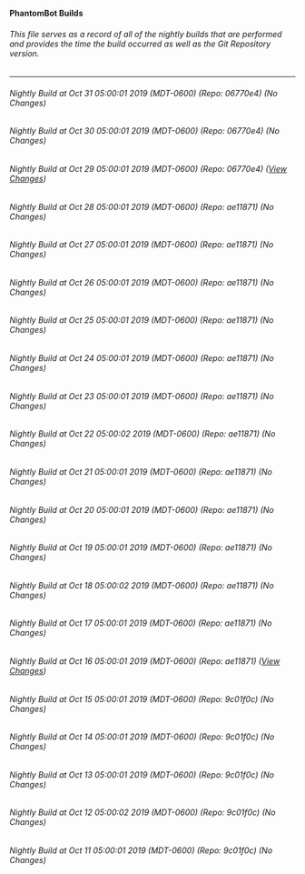 **PhantomBot Builds**

###### This file serves as a record of all of the nightly builds that are performed and provides the time the build occurred as well as the Git Repository version.
-------------------------------------------------------------------------------------------------------------
###### Nightly Build at Oct 31 05:00:01 2019 (MDT-0600) (Repo: 06770e4) (No Changes)
###### Nightly Build at Oct 30 05:00:01 2019 (MDT-0600) (Repo: 06770e4) (No Changes)
###### Nightly Build at Oct 29 05:00:01 2019 (MDT-0600) (Repo: 06770e4) ([View Changes](https://github.com/PhantomBot/PhantomBot/compare/ae11871...06770e4))
###### Nightly Build at Oct 28 05:00:01 2019 (MDT-0600) (Repo: ae11871) (No Changes)
###### Nightly Build at Oct 27 05:00:01 2019 (MDT-0600) (Repo: ae11871) (No Changes)
###### Nightly Build at Oct 26 05:00:01 2019 (MDT-0600) (Repo: ae11871) (No Changes)
###### Nightly Build at Oct 25 05:00:01 2019 (MDT-0600) (Repo: ae11871) (No Changes)
###### Nightly Build at Oct 24 05:00:01 2019 (MDT-0600) (Repo: ae11871) (No Changes)
###### Nightly Build at Oct 23 05:00:01 2019 (MDT-0600) (Repo: ae11871) (No Changes)
###### Nightly Build at Oct 22 05:00:02 2019 (MDT-0600) (Repo: ae11871) (No Changes)
###### Nightly Build at Oct 21 05:00:01 2019 (MDT-0600) (Repo: ae11871) (No Changes)
###### Nightly Build at Oct 20 05:00:01 2019 (MDT-0600) (Repo: ae11871) (No Changes)
###### Nightly Build at Oct 19 05:00:01 2019 (MDT-0600) (Repo: ae11871) (No Changes)
###### Nightly Build at Oct 18 05:00:02 2019 (MDT-0600) (Repo: ae11871) (No Changes)
###### Nightly Build at Oct 17 05:00:01 2019 (MDT-0600) (Repo: ae11871) (No Changes)
###### Nightly Build at Oct 16 05:00:01 2019 (MDT-0600) (Repo: ae11871) ([View Changes](https://github.com/PhantomBot/PhantomBot/compare/9c01f0c...ae11871))
###### Nightly Build at Oct 15 05:00:01 2019 (MDT-0600) (Repo: 9c01f0c) (No Changes)
###### Nightly Build at Oct 14 05:00:01 2019 (MDT-0600) (Repo: 9c01f0c) (No Changes)
###### Nightly Build at Oct 13 05:00:01 2019 (MDT-0600) (Repo: 9c01f0c) (No Changes)
###### Nightly Build at Oct 12 05:00:02 2019 (MDT-0600) (Repo: 9c01f0c) (No Changes)
###### Nightly Build at Oct 11 05:00:01 2019 (MDT-0600) (Repo: 9c01f0c) (No Changes)
